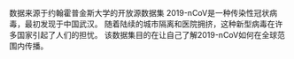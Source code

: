 数据来源于约翰霍普金斯大学的开放源数据集
2019-nCoV是一种传染性冠状病毒，最初发现于中国武汉。
随着陆续的城市隔离和医院拥挤，这种新型病毒在许多国家引起了人们的担忧。
该数据集目的在让自己了解2019-nCoV如何在全球范围内传播。

